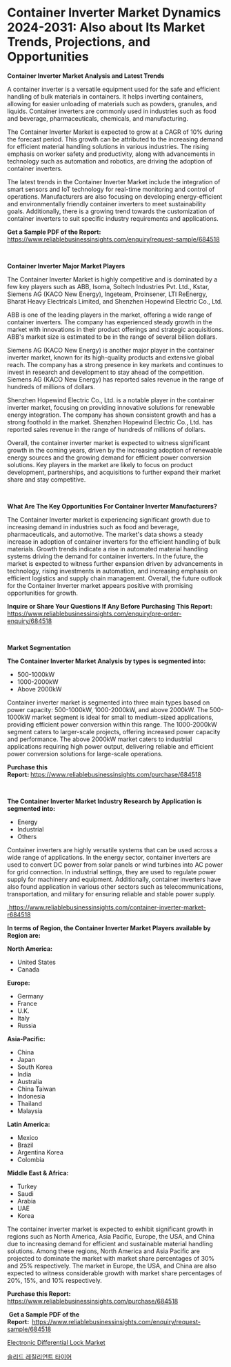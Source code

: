 <p><h1>Container Inverter Market Dynamics 2024-2031: Also about Its Market Trends, Projections, and Opportunities</h1></p><p><strong>Container Inverter Market Analysis and Latest Trends</strong></p>
<p><p>A container inverter is a versatile equipment used for the safe and efficient handling of bulk materials in containers. It helps inverting containers, allowing for easier unloading of materials such as powders, granules, and liquids. Container inverters are commonly used in industries such as food and beverage, pharmaceuticals, chemicals, and manufacturing.</p><p>The Container Inverter Market is expected to grow at a CAGR of 10% during the forecast period. This growth can be attributed to the increasing demand for efficient material handling solutions in various industries. The rising emphasis on worker safety and productivity, along with advancements in technology such as automation and robotics, are driving the adoption of container inverters.</p><p>The latest trends in the Container Inverter Market include the integration of smart sensors and IoT technology for real-time monitoring and control of operations. Manufacturers are also focusing on developing energy-efficient and environmentally friendly container inverters to meet sustainability goals. Additionally, there is a growing trend towards the customization of container inverters to suit specific industry requirements and applications.</p></p>
<p><strong>Get a Sample PDF of the Report:&nbsp;</strong> <a href="https://www.reliablebusinessinsights.com/enquiry/request-sample/684518">https://www.reliablebusinessinsights.com/enquiry/request-sample/684518</a></p>
<p>&nbsp;</p>
<p><strong>Container Inverter Major Market Players</strong></p>
<p><p>The Container Inverter Market is highly competitive and is dominated by a few key players such as ABB, Isoma, Soltech Industries Pvt. Ltd., Kstar, Siemens AG (KACO New Energy), Ingeteam, Proinsener, LTI ReEnergy, Bharat Heavy Electricals Limited, and Shenzhen Hopewind Electric Co., Ltd.</p><p>ABB is one of the leading players in the market, offering a wide range of container inverters. The company has experienced steady growth in the market with innovations in their product offerings and strategic acquisitions. ABB's market size is estimated to be in the range of several billion dollars.</p><p>Siemens AG (KACO New Energy) is another major player in the container inverter market, known for its high-quality products and extensive global reach. The company has a strong presence in key markets and continues to invest in research and development to stay ahead of the competition. Siemens AG (KACO New Energy) has reported sales revenue in the range of hundreds of millions of dollars.</p><p>Shenzhen Hopewind Electric Co., Ltd. is a notable player in the container inverter market, focusing on providing innovative solutions for renewable energy integration. The company has shown consistent growth and has a strong foothold in the market. Shenzhen Hopewind Electric Co., Ltd. has reported sales revenue in the range of hundreds of millions of dollars.</p><p>Overall, the container inverter market is expected to witness significant growth in the coming years, driven by the increasing adoption of renewable energy sources and the growing demand for efficient power conversion solutions. Key players in the market are likely to focus on product development, partnerships, and acquisitions to further expand their market share and stay competitive.</p></p>
<p>&nbsp;</p>
<p><strong>What Are The Key Opportunities For Container Inverter Manufacturers?</strong></p>
<p><p>The Container Inverter market is experiencing significant growth due to increasing demand in industries such as food and beverage, pharmaceuticals, and automotive. The market's data shows a steady increase in adoption of container inverters for the efficient handling of bulk materials. Growth trends indicate a rise in automated material handling systems driving the demand for container inverters. In the future, the market is expected to witness further expansion driven by advancements in technology, rising investments in automation, and increasing emphasis on efficient logistics and supply chain management. Overall, the future outlook for the Container Inverter market appears positive with promising opportunities for growth.</p></p>
<p><strong>Inquire or Share Your Questions If Any Before Purchasing This Report:</strong> <a href="https://www.reliablebusinessinsights.com/enquiry/pre-order-enquiry/684518">https://www.reliablebusinessinsights.com/enquiry/pre-order-enquiry/684518</a></p>
<p>&nbsp;</p>
<p><strong>Market Segmentation</strong></p>
<p><strong>The Container Inverter Market Analysis by types is segmented into:</strong></p>
<p><ul><li>500-1000kW</li><li>1000-2000kW</li><li>Above 2000kW</li></ul></p>
<p><p>Container inverter market is segmented into three main types based on power capacity: 500-1000kW, 1000-2000kW, and above 2000kW. The 500-1000kW market segment is ideal for small to medium-sized applications, providing efficient power conversion within this range. The 1000-2000kW segment caters to larger-scale projects, offering increased power capacity and performance. The above 2000kW market caters to industrial applications requiring high power output, delivering reliable and efficient power conversion solutions for large-scale operations.</p></p>
<p><strong>Purchase this Report:&nbsp;</strong><a href="https://www.reliablebusinessinsights.com/purchase/684518">https://www.reliablebusinessinsights.com/purchase/684518</a></p>
<p>&nbsp;</p>
<p><strong>The Container Inverter Market Industry Research by Application is segmented into:</strong></p>
<p><ul><li>Energy</li><li>Industrial</li><li>Others</li></ul></p>
<p><p>Container inverters are highly versatile systems that can be used across a wide range of applications. In the energy sector, container inverters are used to convert DC power from solar panels or wind turbines into AC power for grid connection. In industrial settings, they are used to regulate power supply for machinery and equipment. Additionally, container inverters have also found application in various other sectors such as telecommunications, transportation, and military for ensuring reliable and stable power supply.</p></p>
<p><a href="https://www.reliablebusinessinsights.com/container-inverter-market-r684518">&nbsp;https://www.reliablebusinessinsights.com/container-inverter-market-r684518</a></p>
<p><strong>In terms of Region, the Container Inverter Market Players available by Region are:</strong></p>
<p>
    <p> <strong> North America: </strong>
        <ul>
            <li>United States</li>
            <li>Canada</li>
        </ul>
        </p> 
    <p> <strong> Europe: </strong>
        <ul>
            <li>Germany</li>
            <li>France</li>
            <li>U.K.</li>
            <li>Italy</li>
            <li>Russia</li>
        </ul>
        </p> 
    <p> <strong> Asia-Pacific: </strong>
        <ul>
            <li>China</li>
            <li>Japan</li>
            <li>South Korea</li>
            <li>India</li>
            <li>Australia</li>
            <li>China Taiwan</li>
            <li>Indonesia</li>
            <li>Thailand</li>
            <li>Malaysia</li>
        </ul>
        </p> 
    <p> <strong> Latin America: </strong>
        <ul>
            <li>Mexico</li>
            <li>Brazil</li>
            <li>Argentina Korea</li>
            <li>Colombia</li>
        </ul>
        </p> 
    <p> <strong> Middle East & Africa: </strong>
        <ul>
            <li>Turkey</li>
            <li>Saudi</li>
            <li>Arabia</li>
            <li>UAE</li>
            <li>Korea</li>
        </ul>
    </p>
    </p>
<p><p>The container inverter market is expected to exhibit significant growth in regions such as North America, Asia Pacific, Europe, the USA, and China due to increasing demand for efficient and sustainable material handling solutions. Among these regions, North America and Asia Pacific are projected to dominate the market with market share percentages of 30% and 25% respectively. The market in Europe, the USA, and China are also expected to witness considerable growth with market share percentages of 20%, 15%, and 10% respectively.</p></p>
<p><strong>Purchase this Report: </strong><a href="https://www.reliablebusinessinsights.com/purchase/684518">https://www.reliablebusinessinsights.com/purchase/684518</a></p>
<p>&nbsp;<strong>Get a Sample PDF of the Report:&nbsp;&nbsp;</strong><a href="https://www.reliablebusinessinsights.com/enquiry/request-sample/684518">https://www.reliablebusinessinsights.com/enquiry/request-sample/684518</a></p>
<p><strong></strong></p>
<p><p><a href="https://view.publitas.com/reportprime-1/electronic-differential-lock-market-a-global-and-regional-analysis-2024-2031/">Electronic Differential Lock Market</a></p><p><a href="https://github.com/tasfiyaj85/Market-Research-Report-List-1/blob/main/29025362747.md">솔리드 레질리언트 타이어</a></p></p>